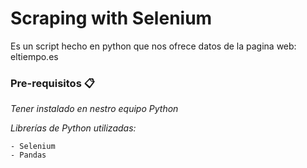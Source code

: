 # Scraping with Selenium

Es un script hecho en python que nos ofrece datos de la pagina web: eltiempo.es 

### Pre-requisitos 📋

_Tener instalado en nestro equipo Python_

_Librerías de Python utilizadas:_

```
- Selenium
- Pandas
```

